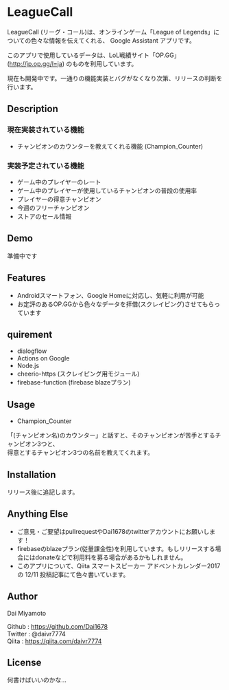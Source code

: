 # LeagueCall

LeagueCall (リーグ・コール)は、オンラインゲーム「League of Legends」についての色々な情報を伝えてくれる、
Google Assistant アプリです。   

このアプリで使用しているデータは、LoL戦績サイト「OP.GG」(http://jp.op.gg/l=ja) のものを利用しています。

現在も開発中です。一通りの機能実装とバグがなくなり次第、リリースの判断を行います。

## Description

### 現在実装されている機能
- チャンピオンのカウンターを教えてくれる機能  (Champion_Counter)

### 実装予定されている機能
- ゲーム中のプレイヤーのレート
- ゲーム中のプレイヤーが使用しているチャンピオンの普段の使用率
- プレイヤーの得意チャンピオン
- 今週のフリーチャンピオン
- ストアのセール情報

## Demo

準備中です

## Features

- Androidスマートフォン、Google Homeに対応し、気軽に利用が可能
- お定評のあるOP.GGから色々なデータを拝借(スクレイピング)させてもらっています

## quirement

- dialogflow
- Actions on Google
- Node.js
- cheerio-https (スクレイピング用モジュール)
- firebase-function (firebase blazeプラン)

## Usage
- Champion_Counter   

「(チャンピオン名)のカウンター」と話すと、そのチャンピオンが苦手とするチャンピオン3つと、   
得意とするチャンピオン3つの名前を教えてくれます。   


## Installation

リリース後に追記します。

## Anything Else

- ご意見・ご要望はpullrequestやDai1678のtwitterアカウントにお願いします！
- firebaseのblazeプラン(従量課金性)を利用しています。もしリリースする場合にはdonateなどで利用料を募る場合があるかもしれません。
- このアプリについて、Qiita スマートスピーカー アドベントカレンダー2017 の 12/11 投稿記事にて色々書いています。

## Author

Dai Miyamoto

Github : https://github.com/Dai1678  
Twitter : @daivr7774  
Qiita : https://qiita.com/daivr7774  


## License

何書けばいいのかな...
